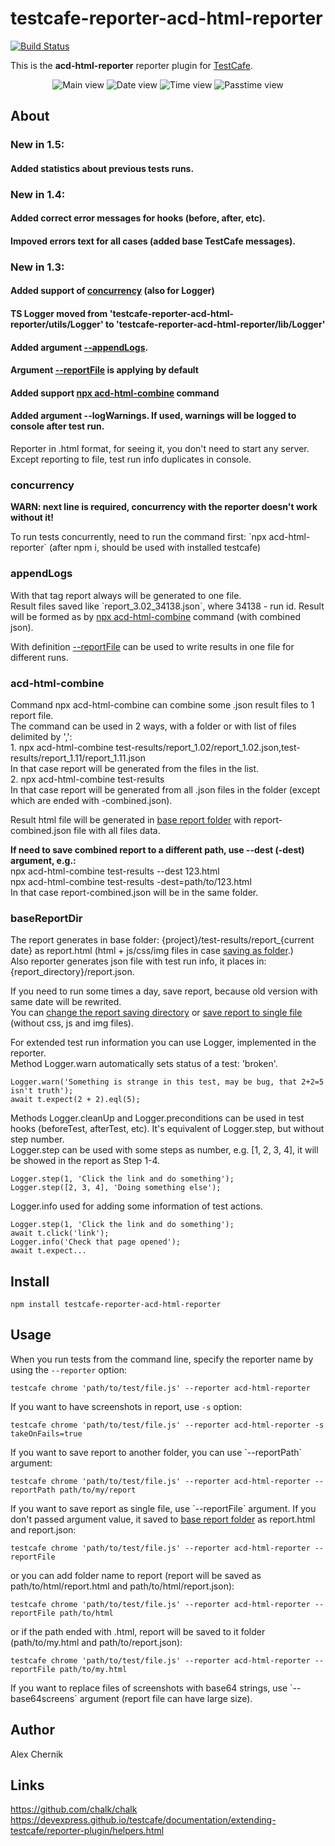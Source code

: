 # testcafe-reporter-acd-html-reporter
[![Build Status](https://travis-ci.org/Arg/testcafe-reporter-acd-html-reporter.svg)](https://github.com/oromis1508/testcafe-reporter)

This is the **acd-html-reporter** reporter plugin for [TestCafe](http://devexpress.github.io/testcafe).

<p align="center">
    <img src="https://raw.github.com/oromis1508/testcafe-reporter/master/media/Main.png" alt="Main view" />
    <img src="https://raw.github.com/oromis1508/testcafe-reporter/master/media/Date.png" alt="Date view" />
    <img src="https://raw.github.com/oromis1508/testcafe-reporter/master/media/Time.png" alt="Time view" />
    <img src="https://raw.github.com/oromis1508/testcafe-reporter/master/media/Passtime.png" alt="Passtime view" />
</p>

## About
### New in 1.5:
#### Added statistics about previous tests runs.

### New in 1.4:
#### Added correct error messages for hooks (before, after, etc).
#### Impoved errors text for all cases (added base TestCafe messages).

### New in 1.3:
#### Added support of <a href="#concurrency">concurrency</a> (also for Logger)
#### TS Logger moved from 'testcafe-reporter-acd-html-reporter/utils/Logger' to 'testcafe-reporter-acd-html-reporter/lib/Logger'
#### Added argument <a href="#appendLogs">--appendLogs</a>. 
#### Argument <a href="#saveToFile">--reportFile</a> is applying by default
#### Added support <a href="#acd-html-combine">npx acd-html-combine</a> command
#### Added argument --logWarnings. If used, warnings will be logged to console after test run.

Reporter in .html format, for seeing it, you don't need to start any server. Except reporting to file, test run info duplicates in console.

### concurrency
<p id="concurrency">
<b>WARN: next line is required, concurrency with the reporter doesn't work without it!</b>
<p>To run tests concurrently, need to run the command first: `npx acd-html-reporter` (after npm i, should be used with installed testcafe)</p>
</p>

### appendLogs
<p id="appendLogs">
With that tag report always will be generated to one file.<br>
Result files saved like `report_3.02_34138.json`, where 34138 - run id. Result will be formed as by <a href="#acd-html-combine">npx acd-html-combine</a> command (with combined json).

With definition <a href="#saveToFile">--reportFile</a> can be used to write results in one file for different runs.
</p>

### acd-html-combine
<p id="acd-html-combine">
Command npx acd-html-combine can combine some .json result files to 1 report file.<br>
The command can be used in 2 ways, with a folder or with list of files delimited by ',':<br>
1. npx acd-html-combine test-results/report_1.02/report_1.02.json,test-results/report_1.11/report_1.11.json<br>
In that case report will be generated from the files in the list.<br>
2. npx acd-html-combine test-results<br>
In that case report will be generated from all .json files in the folder (except which are ended with -combined.json).

Result html file will be generated in <a href="#baseReportDir">base report folder</a> with report-combined.json file with all files data.

<b>If need to save combined report to a different path, use --dest (-dest) argument, e.g.:</b><br>
npx acd-html-combine test-results --dest 123.html<br>
npx acd-html-combine test-results -dest=path/to/123.html<br>
In that case report-combined.json will be in the same folder. 
</p>

### baseReportDir
<p id="baseReportDir">
The report generates in base folder: {project}/test-results/report_{current date} as report.html (html + js/css/img files in case <a href="#changeDirectory">saving as folder</a>.)<br>
Also reporter generates json file with test run info, it places in: {report_directory}/report.json.
</p>

If you need to run some times a day, save report, because old version with same date will be rewrited.<br>
You can <a href="#changeDirectory">change the report saving directory</a> or <a href="#saveToFile">save report to single file</a> (without css, js and img files).

For extended test run information you can use Logger, implemented in the reporter.<br>
Method Logger.warn automatically sets status of a test: 'broken'.
```
Logger.warn('Something is strange in this test, may be bug, that 2+2=5 isn't truth');
await t.expect(2 + 2).eql(5);
```

Methods Logger.cleanUp and Logger.preconditions can be used in test hooks (beforeTest, afterTest, etc). It's equivalent of Logger.step, but without step number.<br>
Logger.step can be used with some steps as number, e.g. [1, 2, 3, 4], it will be showed in the report as Step 1-4.
```
Logger.step(1, 'Click the link and do something');
Logger.step([2, 3, 4], 'Doing something else');
```

Logger.info used for adding some information of test actions.
```
Logger.step(1, 'Click the link and do something');
await t.click('link');
Logger.info('Check that page opened');
await t.expect...
```

## Install

```
npm install testcafe-reporter-acd-html-reporter
```

## Usage

When you run tests from the command line, specify the reporter name by using the `--reporter` option:

```
testcafe chrome 'path/to/test/file.js' --reporter acd-html-reporter
```

If you want to have screenshots in report, use `-s` option:

```
testcafe chrome 'path/to/test/file.js' --reporter acd-html-reporter -s takeOnFails=true
```

<p id="changeDirectory">
If you want to save report to another folder, you can use `--reportPath` argument:
</p>

```
testcafe chrome 'path/to/test/file.js' --reporter acd-html-reporter --reportPath path/to/my/report
```

<p id="saveToFile">
If you want to save report as single file, use `--reportFile` argument. If you don't passed argument value, it saved to <a href="#baseReportDir">base report folder</a> as report.html and report.json:
</p>

```
testcafe chrome 'path/to/test/file.js' --reporter acd-html-reporter --reportFile
```

or you can add folder name to report (report will be saved as path/to/html/report.html and path/to/html/report.json):

```
testcafe chrome 'path/to/test/file.js' --reporter acd-html-reporter --reportFile path/to/html
```

or if the path ended with .html, report will be saved to it folder (path/to/my.html and path/to/report.json):

```
testcafe chrome 'path/to/test/file.js' --reporter acd-html-reporter --reportFile path/to/my.html
```

<p id="screenshots">
If you want to replace files of screenshots with base64 strings, use `--base64screens` argument (report file can have large size).
</p>

## Author
 Alex Chernik

## Links
https://github.com/chalk/chalk
https://devexpress.github.io/testcafe/documentation/extending-testcafe/reporter-plugin/helpers.html
